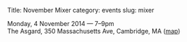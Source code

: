 Title: November Mixer
category: events
slug: mixer

Monday, 4 November 2014 — 7–9pm<br/>
The Asgard, 350 Massachusetts Ave, Cambridge, MA ([map](https://www.google.com/maps/place/The+Asgard+Irish+Pub+and+Restaurant/@42.362593,-71.099572,17z/))

